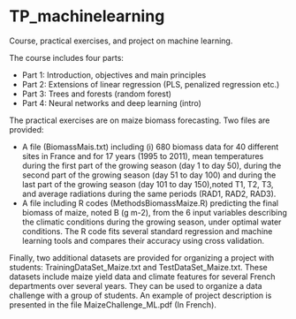 # TP_machinelearning
Course, practical exercises, and project on machine learning.

The course includes four parts:
- Part 1: Introduction, objectives and main principles
- Part 2: Extensions of linear regression (PLS, penalized regression etc.)
- Part 3: Trees and forests (random forest)
- Part 4: Neural networks and deep learning (intro)

The practical exercises are on maize biomass forecasting. Two files are provided:
- A file (BiomassMais.txt) including (i) 680 biomass data for 40 different sites in France and for 17 years (1995 to 2011), mean temperatures during the first part of the growing season (day 1 to day 50), during the second part of the growing season (day 51 to day 100) and during the last part of the growing season (day 101 to day 150),noted T1, T2, T3, and average radiations during the same periods (RAD1, RAD2, RAD3).
- A file including R codes (MethodsBiomassMaize.R) predicting the final biomass of maize, noted B (g m-2), from the 6 input variables describing the climatic conditions during the growing season, under optimal water conditions. The R code fits several standard regression and machine learning tools and compares their accuracy using cross validation. 

Finally, two additional datasets are provided for organizing a project with students: TrainingDataSet_Maize.txt and TestDataSet_Maize.txt. These datasets include maize yield data and climate features for several French departments over several years. They can be used to organize a data challenge with a group of students. An example of project description is presented in the file MaizeChallenge_ML.pdf (In French).  

